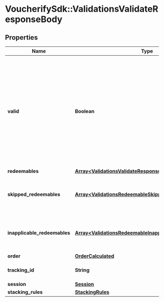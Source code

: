 # VoucherifySdk::ValidationsValidateResponseBody

## Properties

| Name | Type | Description | Notes |
| ---- | ---- | ----------- | ----- |
| **valid** | **Boolean** | The result of the validation. It takes all of the redeemables into account and returns a &#x60;false&#x60; if at least one redeemable is inapplicable. Returns &#x60;true&#x60; if all redeemables are applicable. | [optional] |
| **redeemables** | [**Array&lt;ValidationsValidateResponseBodyRedeemablesItem&gt;**](ValidationsValidateResponseBodyRedeemablesItem.md) |  | [optional] |
| **skipped_redeemables** | [**Array&lt;ValidationsRedeemableSkipped&gt;**](ValidationsRedeemableSkipped.md) | Lists validation results of each skipped redeemable. | [optional] |
| **inapplicable_redeemables** | [**Array&lt;ValidationsRedeemableInapplicable&gt;**](ValidationsRedeemableInapplicable.md) | Lists validation results of each inapplicable redeemable. | [optional] |
| **order** | [**OrderCalculated**](OrderCalculated.md) |  | [optional] |
| **tracking_id** | **String** | Hashed customer source ID. | [optional] |
| **session** | [**Session**](Session.md) |  | [optional] |
| **stacking_rules** | [**StackingRules**](StackingRules.md) |  |  |

